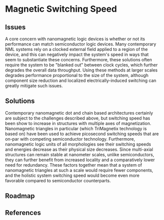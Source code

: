 # Magnetic Switching Speed

## Issues

A core concern with nanomagnetic logic devices is whether or not its performance can match semiconductor logic devices. Many contemporary NML systems rely on a clocked external field applied to a region of the device, and this can negatively impact the system's speed in ways that seem to substantiate these concerns. Furthermore, these solutions often require the system to be "blanked out" between clock cycles, which further degrades the overall data throughput. Using these methods at larger scales degrades performance proportional to the size of the system, although component size reduction and localized electrically-induced switching can greatly mitigate such issues.

## Solutions

Contemporary nanomagnetic dot and chain based architectures certainly are subject to the challenges described above, but switching speed has been show to increase in structures with multiple axes of magnetization. Nanomagnetic triangles in particular (which TriMagnetix technology is based on) have been used to achieve picosecond switching speeds that are on-par with competing semiconductor technology. Furthermore, nanomagnetic logic units of all morphologies see their switching speeds and energies decrease as their physical size decreases. Since multi-axial structures can remain stable at nanometer scales, unlike semiconductors, they can further benefit from increased locality and a comparatively lower need for redundancy. These factors together mean that a system of nanomagnetic triangles at such a scale would require fewer components, and the holistic system switching speed would become even more favorable compared to semiconductor counterparts.

## Roadmap

## References
